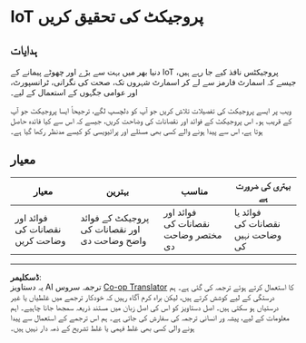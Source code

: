 <!--
CO_OP_TRANSLATOR_METADATA:
{
  "original_hash": "7ef1cec2d27b086032d46ab1958f3e99",
  "translation_date": "2025-08-26T23:36:22+00:00",
  "source_file": "1-getting-started/lessons/1-introduction-to-iot/assignment.md",
  "language_code": "ur"
}
-->
# IoT پروجیکٹ کی تحقیق کریں

## ہدایات

دنیا بھر میں بہت سے بڑے اور چھوٹے پیمانے کے IoT پروجیکٹس نافذ کیے جا رہے ہیں، جیسے کہ اسمارٹ فارمز سے لے کر اسمارٹ شہروں تک، صحت کی نگرانی، ٹرانسپورٹ، اور عوامی جگہوں کے استعمال کے لیے۔

ویب پر ایسے پروجیکٹ کی تفصیلات تلاش کریں جو آپ کو دلچسپ لگے، ترجیحاً ایسا پروجیکٹ جو آپ کے قریب ہو۔ اس پروجیکٹ کے فوائد اور نقصانات کی وضاحت کریں، جیسے کہ اس سے کیا فائدہ حاصل ہوتا ہے، اس سے پیدا ہونے والے کسی بھی مسئلے اور پرائیویسی کو کیسے مدنظر رکھا گیا ہے۔

## معیار

| معیار | بہترین | مناسب | بہتری کی ضرورت ہے |
| ------ | ------- | ------ | ------------------ |
| فوائد اور نقصانات کی وضاحت کریں | پروجیکٹ کے فوائد اور نقصانات کی واضح وضاحت دی | فوائد اور نقصانات کی مختصر وضاحت دی | فوائد یا نقصانات کی وضاحت نہیں کی |

---

**ڈسکلیمر**:  
یہ دستاویز AI ترجمہ سروس [Co-op Translator](https://github.com/Azure/co-op-translator) کا استعمال کرتے ہوئے ترجمہ کی گئی ہے۔ ہم درستگی کے لیے کوشش کرتے ہیں، لیکن براہ کرم آگاہ رہیں کہ خودکار ترجمے میں غلطیاں یا غیر درستیاں ہو سکتی ہیں۔ اصل دستاویز کو اس کی اصل زبان میں مستند ذریعہ سمجھا جانا چاہیے۔ اہم معلومات کے لیے، پیشہ ور انسانی ترجمہ کی سفارش کی جاتی ہے۔ ہم اس ترجمے کے استعمال سے پیدا ہونے والی کسی بھی غلط فہمی یا غلط تشریح کے ذمہ دار نہیں ہیں۔